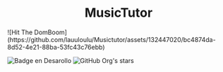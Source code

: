 <h1 align="center"> MusicTutor </h1>
![Hit The DomBoom](https://github.com/lauuloulu/Musictutor/assets/132447020/bc4874da-8d52-4e21-88ba-53fc43c76ebb)
  
![Badge en Desarollo](https://img.shields.io/badge/STATUS-EN%20DESAROLLO-green)
![GitHub Org's stars](https://img.shields.io/github/stars/lauuloulu?style=social)


